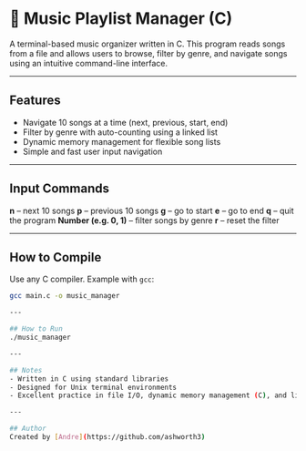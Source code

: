 # 🎵 Music Playlist Manager (C)

A terminal-based music organizer written in C. This program reads songs from a file and allows users to browse, filter by genre, and navigate songs using an intuitive command-line interface.

---

## Features
- Navigate 10 songs at a time (next, previous, start, end)
- Filter by genre with auto-counting using a linked list
- Dynamic memory management for flexible song lists
- Simple and fast user input navigation

---

## Input Commands
**n** – next 10 songs
**p** – previous 10 songs
**g** – go to start
**e** – go to end
**q** – quit the program
**Number (e.g. 0, 1)** – filter songs by genre
**r** – reset the filter

---

## How to Compile
Use any C compiler. Example with `gcc`:
```bash
gcc main.c -o music_manager

---

## How to Run
./music_manager

---

## Notes
- Written in C using standard libraries
- Designed for Unix terminal environments
- Excellent practice in file I/O, dynamic memory management (C), and linked lists

---

## Author
Created by [Andre](https://github.com/ashworth3)



